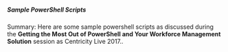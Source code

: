 ##### Sample PowerShell Scripts

Summary:  Here are some sample powershell scripts as discussed during the **Getting the Most Out of PowerShell and Your Workforce Management Solution** session as Centricity Live 2017..